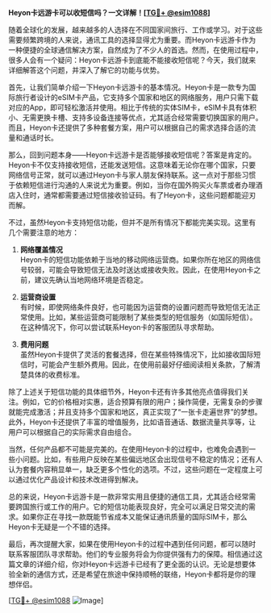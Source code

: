 **Heyon卡远游卡可以收短信吗？一文详解！[[TG💪+ @esim1088](https://t.me/s/esim1088)]**

随着全球化的发展，越来越多的人选择在不同国家间旅行、工作或学习。对于这些需要频繁跨境的人来说，通讯工具的选择显得尤为重要。而Heyon卡远游卡作为一种便捷的全球通信解决方案，自然成为了不少人的首选。然而，在使用过程中，很多人会有一个疑问：Heyon卡远游卡到底能不能接收短信呢？今天，我们就来详细解答这个问题，并深入了解它的功能与优势。

首先，让我们简单介绍一下Heyon卡远游卡的基本情况。Heyon卡是一款专为国际旅行者设计的eSIM卡产品，它支持多个国家和地区的网络服务，用户只需下载对应的App，即可轻松激活并使用。相比于传统的实体SIM卡，eSIM卡具有体积小、无需更换卡槽、支持多设备连接等优点，尤其适合经常需要切换国家的用户。而且，Heyon卡还提供了多种套餐方案，用户可以根据自己的需求选择合适的流量和通话时长。

那么，回到问题本身——Heyon卡远游卡是否能够接收短信呢？答案是肯定的。Heyon卡不仅支持接收短信，还能发送短信。这意味着无论你在哪个国家，只要网络信号正常，就可以通过Heyon卡与家人朋友保持联系。这一点对于那些习惯于依赖短信进行沟通的人来说尤为重要。例如，当你在国外购买火车票或者办理酒店入住时，通常都需要通过短信接收验证码。有了Heyon卡，这些问题都能迎刃而解。

不过，虽然Heyon卡支持短信功能，但并不是所有情况下都能完美实现。这里有几个需要注意的地方：

1. **网络覆盖情况**  
   Heyon卡的短信功能依赖于当地的移动网络运营商。如果你所在地区的网络信号较弱，可能会导致短信无法及时送达或接收失败。因此，在使用Heyon卡之前，建议先确认当地网络环境是否稳定。

2. **运营商设置**  
   有时候，即使网络条件良好，也可能因为运营商的设置问题而导致短信无法正常使用。比如，某些运营商可能限制了某些类型的短信服务（如国际短信）。在这种情况下，你可以尝试联系Heyon卡的客服团队寻求帮助。

3. **费用问题**  
   虽然Heyon卡提供了灵活的套餐选择，但在某些特殊情况下，比如接收国际短信时，可能会产生额外费用。因此，在使用前最好仔细阅读相关条款，了解清楚具体的收费标准。

除了上述关于短信功能的具体细节外，Heyon卡还有许多其他亮点值得我们关注。例如，它的价格相对实惠，适合预算有限的用户；操作简便，无需复杂的步骤就能完成激活；并且支持多个国家和地区，真正实现了“一张卡走遍世界”的梦想。此外，Heyon卡还提供了丰富的增值服务，比如语音通话、数据流量共享等，让用户可以根据自己的实际需求自由组合。

当然，任何产品都不可能是完美的。在使用Heyon卡的过程中，也难免会遇到一些小问题。比如，有些用户反映在某些偏远地区会出现信号不稳定的情况；还有人认为套餐内容稍显单一，缺乏更多个性化的选项。不过，这些问题在一定程度上可以通过优化产品设计和技术改进得到解决。

总的来说，Heyon卡远游卡是一款非常实用且便捷的通信工具，尤其适合经常需要跨国旅行或工作的用户。它的短信功能表现良好，完全可以满足日常交流的需求。如果你正在寻找一款既能节省成本又能保证通讯质量的国际SIM卡，那么Heyon卡无疑是一个不错的选择。

最后，再次提醒大家，如果在使用Heyon卡的过程中遇到任何问题，都可以随时联系客服团队寻求帮助。他们的专业服务将会为你提供强有力的保障。相信通过这篇文章的详细介绍，你对Heyon卡远游卡已经有了更全面的认识。无论是想要体验全新的通信方式，还是希望在旅途中保持顺畅的联络，Heyon卡都将是你的理想伴侣。

[[TG💪+ @esim1088](https://t.me/s/esim1088) ![Image](https://i.postimg.cc/4NQfJmqS/Snipaste-2025-05-13-00-14-12.png)]